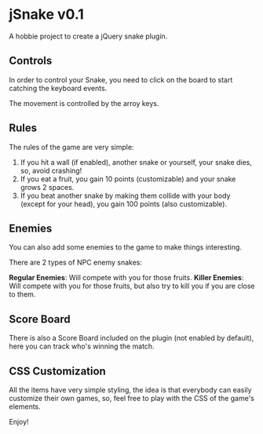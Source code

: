 jSnake v0.1
======

A hobbie project to create a jQuery snake plugin.

## Controls

In order to control your Snake, you need to click on the board to start catching the keyboard events.

The movement is controlled by the arroy keys.

## Rules

The rules of the game are very simple:

1. If you hit a wall (if enabled), another snake or yourself, your snake dies, so, avoid crashing!
2. If you eat a fruit, you gain 10 points (customizable) and your snake grows 2 spaces.
3. If you beat another snake by making them collide with your body (except for your head), you gain 100 points (also customizable).

## Enemies

You can also add some enemies to the game to make things interesting.

There are 2 types of NPC enemy snakes:

**Regular Enemies**: Will compete with you for those fruits.
**Killer Enemies**: Will compete with you for those fruits, but also try to kill you if you are close to them.

## Score Board

There is also a Score Board included on the plugin (not enabled by default), here you can track who's winning the match.

## CSS Customization

All the items have very simple styling, the idea is that everybody can easily customize their own games, so, feel free to play with the CSS of the game's elements.


Enjoy!
